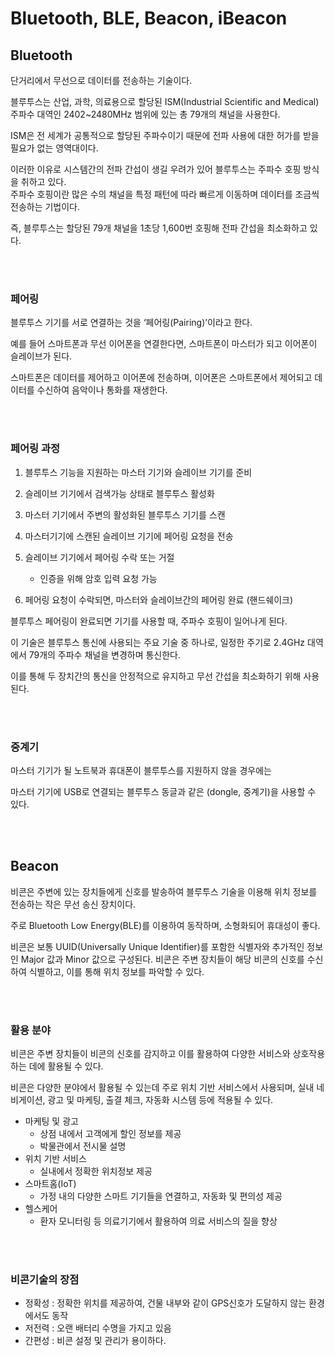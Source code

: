 # Bluetooth, BLE, Beacon, iBeacon

## Bluetooth

단거리에서 무선으로 데이터를 전송하는 기술이다.  

블루투스는 산업, 과학, 의료용으로 할당된 ISM(Industrial Scientific and Medical) 주파수 대역인 2402~2480MHz 범위에 있는 총 79개의 채널을 사용한다.  

ISM은 전 세계가 공통적으로 할당된 주파수이기 때문에 전파 사용에 대한 허가를 받을 필요가 없는 영역대이다.  

이러한 이유로 시스템간의 전파 간섭이 생길 우려가 있어 블루투스는 주파수 호핑 방식을 취하고 있다.  
주파수 호핑이란 많은 수의 채널을 특정 패턴에 따라 빠르게 이동하며 데이터를 조금씩 전송하는 기법이다.  

즉, 블루투스는 할당된 79개 채널을 1초당 1,600번 호핑해 전파 간섭을 최소화하고 있다.  

<br><br>

### 페어링
블루투스 기기를 서로 연결하는 것을 ‘페어링(Pairing)’이라고 한다.  

예를 들어 스마트폰과 무선 이어폰을 연결한다면, 스마트폰이 마스터가 되고 이어폰이 슬레이브가 된다.  

스마트폰은 데이터를 제어하고 이어폰에 전송하며, 이어폰은 스마트폰에서 제어되고 데이터를 수신하여 음악이나 통화를 재생한다.  

<br><br>

### 페어링 과정
1. 블루투스 기능을 지원하는 마스터 기기와 슬레이브 기기를 준비

2. 슬레이브 기기에서 검색가능 상태로 블루투스 활성화

3. 마스터 기기에서 주변의 활성화된 블루투스 기기를 스캔

4. 마스터기기에 스캔된 슬레이브 기기에 페어링 요청을 전송

5. 슬레이브 기기에서 페어링 수락 또는 거절
    - 인증을 위해 암호 입력 요청 가능
    
6. 페어링 요청이 수락되면, 마스터와 슬레이브간의 페어링 완료 (핸드쉐이크)

블루투스 페어링이 완료되면 기기를 사용할 때, 주파수 호핑이 일어나게 된다.  

이 기술은 블루투스 통신에 사용되는 주요 기술 중 하나로, 일정한 주기로 2.4GHz 대역에서 79개의 주파수 채널을 변경하며 통신한다.  

이를 통해 두 장치간의 통신을 안정적으로 유지하고 무선 간섭을 최소화하기 위해 사용된다. 

<br><br>

### 중계기

마스터 기기가 될 노트북과 휴대폰이 블루투스를 지원하지 않을 경우에는 

마스터 기기에 USB로 연결되는 블루투스 동글과 같은 (dongle, 중계기)을 사용할 수 있다.  


<br><br>

## Beacon
비콘은 주변에 있는 장치들에게 신호를 발송하여 블루투스 기술을 이용해 위치 정보를 전송하는 작은 무선 송신 장치이다.  

주로 Bluetooth Low Energy(BLE)를 이용하여 동작하며, 소형화되어 휴대성이 좋다.

비콘은 보통 UUID(Universally Unique Identifier)를 포함한 식별자와 추가적인 정보인 Major 값과 Minor 값으로 구성된다. 비콘은 주변 장치들이 해당 비콘의 신호를 수신하여 식별하고, 이를 통해 위치 정보를 파악할 수 있다.

<br><br>

### 활용 분야

비콘은 주변 장치들이 비콘의 신호를 감지하고 이를 활용하여 다양한 서비스와 상호작용하는 데에 활용될 수 있다.

비콘은 다양한 분야에서 활용될 수 있는데 주로 위치 기반 서비스에서 사용되며, 실내 네비게이션, 광고 및 마케팅, 출결 체크, 자동화 시스템 등에 적용될 수 있다.  

- 마케팅 및 광고
    - 상점 내에서 고객에게 할인 정보를 제공
    - 박물관에서 전시물 설명
- 위치 기반 서비스
    - 실내에서 정확한 위치정보 제공
- 스마트홈(IoT)
    - 가정 내의 다양한 스마트 기기들을 연결하고, 자동화 및 편의성 제공
- 헬스케어
    - 환자 모니터링 등 의료기기에서 활용하여 의료 서비스의 질을 향상

<br><br>

### 비콘기술의 장점
- 정확성 : 정확한 위치를 제공하여, 건물 내부와 같이 GPS신호가 도달하지 않는 환경에서도 동작
- 저전력 : 오랜 배터리 수명을 가지고 있음
- 간편성 : 비콘 설정 및 관리가 용이하다.  
